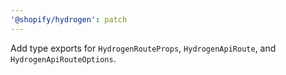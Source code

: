 ```yaml
---
'@shopify/hydrogen': patch
---
```


Add type exports for `HydrogenRouteProps`, `HydrogenApiRoute`, and `HydrogenApiRouteOptions`.
